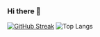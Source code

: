### Hi there 👋

[![GitHub Streak](https://streak-stats.demolab.com/?user=naufalpujimahdy)](https://git.io/streak-stats)
![Top Langs](https://github-readme-stats.vercel.app/api/top-langs/?username=naufalpujimahdy&layout=compact)
